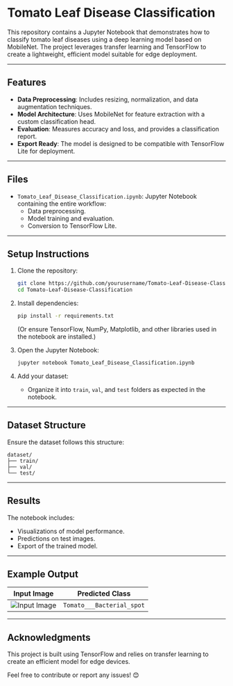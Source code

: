 
# Tomato Leaf Disease Classification

This repository contains a Jupyter Notebook that demonstrates how to classify tomato leaf diseases using a deep learning model based on MobileNet. The project leverages transfer learning and TensorFlow to create a lightweight, efficient model suitable for edge deployment.

---

## Features
- **Data Preprocessing**: Includes resizing, normalization, and data augmentation techniques.
- **Model Architecture**: Uses MobileNet for feature extraction with a custom classification head.
- **Evaluation**: Measures accuracy and loss, and provides a classification report.
- **Export Ready**: The model is designed to be compatible with TensorFlow Lite for deployment.

---

## Files
- `Tomato_Leaf_Disease_Classification.ipynb`: Jupyter Notebook containing the entire workflow:
  - Data preprocessing.
  - Model training and evaluation.
  - Conversion to TensorFlow Lite.

---

## Setup Instructions
1. Clone the repository:
   ```bash
   git clone https://github.com/yourusername/Tomato-Leaf-Disease-Classification.git
   cd Tomato-Leaf-Disease-Classification
   ```

2. Install dependencies:
   ```bash
   pip install -r requirements.txt
   ```
   (Or ensure TensorFlow, NumPy, Matplotlib, and other libraries used in the notebook are installed.)

3. Open the Jupyter Notebook:
   ```bash
   jupyter notebook Tomato_Leaf_Disease_Classification.ipynb
   ```

4. Add your dataset:
   - Organize it into `train`, `val`, and `test` folders as expected in the notebook.

---

## Dataset Structure
Ensure the dataset follows this structure:
```
dataset/
├── train/
├── val/
└── test/
```

---

## Results
The notebook includes:
- Visualizations of model performance.
- Predictions on test images.
- Export of the trained model.

---

## Example Output
| Input Image         | Predicted Class           |
|---------------------|---------------------------|
| ![Input Image](example.jpg) | `Tomato___Bacterial_spot` |

---

## Acknowledgments
This project is built using TensorFlow and relies on transfer learning to create an efficient model for edge devices. 

Feel free to contribute or report any issues! 😊
